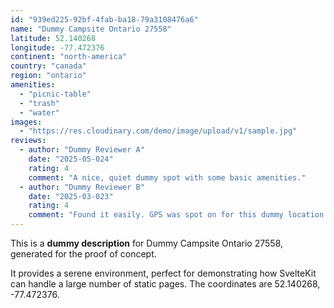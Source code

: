 ```yaml
---
id: "939ed225-92bf-4fab-ba18-79a3108476a6"
name: "Dummy Campsite Ontario 27558"
latitude: 52.140268
longitude: -77.472376
continent: "north-america"
country: "canada"
region: "ontario"
amenities:
  - "picnic-table"
  - "trash"
  - "water"
images:
  - "https://res.cloudinary.com/demo/image/upload/v1/sample.jpg"
reviews:
  - author: "Dummy Reviewer A"
    date: "2025-05-024"
    rating: 4
    comment: "A nice, quiet dummy spot with some basic amenities."
  - author: "Dummy Reviewer B"
    date: "2025-03-023"
    rating: 4
    comment: "Found it easily. GPS was spot on for this dummy location."
---
```


This is a **dummy description** for Dummy Campsite Ontario 27558, generated for the proof of concept.

It provides a serene environment, perfect for demonstrating how SvelteKit can handle a large number of static pages. The coordinates are 52.140268, -77.472376.
